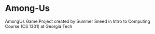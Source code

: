 # Among-Us

AmongUs Game Project created by Summer Sneed in Intro to Computing Course (CS 1301) at Georgia Tech
